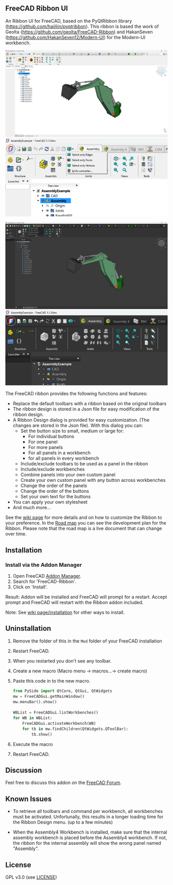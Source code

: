 ## FreeCAD Ribbon UI

An Ribbon UI for FreeCAD, based on the PyQtRibbon library (https://github.com/haiiliin/pyqtribbon).
This ribbon is based the work of Geolta (https://github.com/geolta/FreeCAD-Ribbon) and HakanSeven (https://github.com/HakanSeven12/Modern-UI) for the Modern-UI workbench.

![Screenshot_light](./Resources/Images/Screenshot.png)
![Closeup_Light](./Resources/Images/Screenshot_CloseUP.png)


![Screenshot_Dark](./Resources/Images/Screenshot_DarkMode.png)
![Closeup_Dark](./Resources/Images/Screenshot_DarkMode_CloseUP.png)

The FreeCAD ribbon provides the following functions and features:

* Replace the default toolbars with a ribbon based on the original toolbars
* The ribbon design is stored in a Json file for easy modification of the ribbon design.
* A Ribbon Design dialog is provided for easy customization. (The changes are stored in the Json file). With this dialog you can:
  * Set the button size to small, medium or large for:
    * For individual buttons
    * For one panel
    * For more panels
    * For all panels in a workbench
    * for all panels in every workbench    
  * Include/exclude toolbars to be used as a panel in the ribbon
  * Include/exclude workbenches
  * Combine panels into your own custom panel
  * Create your own custom panel with any button across workbenches
  * Change the order of the panels
  * Change the order of the buttons
  * Set your own text for the buttons
* You can apply your own stylesheet
* And much more...

See the [wiki page](https://github.com/APEbbers/FreeCAD-Ribbon/wiki) for more details and on how to customize the Ribbon to your preference.
In the [Road map](https://github.com/APEbbers/FreeCAD-Ribbon/wiki/07-%E2%80%90-Road-map) you can see the development plan for the Ribbon.
Please note that the road map is a live document that can change over time.

## Installation

### Install via the Addon Manager

1. Open FreeCAD [Addon Manager](https://wiki.freecad.org/Std_AddonMgr).
1. Search for 'FreeCAD-Ribbon'.
1. Click on 'Install'.

Result: Addon will be installed and FreeCAD will prompt for a restart.
Accept prompt and FreeCAD will restart with the Ribbon addon included.

Note: See [wiki page/installation](https://github.com/APEbbers/FreeCAD-Ribbon/wiki/01-%E2%80%90-Installation) for other ways to install.


## Uninstallation

1. Remove the folder of this in the `Mod` folder of your FreeCAD installation
1. Restart FreeCAD.
1. When you restarted you don't see any toolbar.
1. Create a new macro (Macro menu -> macros...-> create macro)
1. Paste this code in to the new macro.

    ```python
    from PySide import QtCore, QtGui, QtWidgets
    mw = FreeCADGui.getMainWindow()
    mw.menuBar().show()

    WBList = FreeCADGui.listWorkbenches()
    for WB in WBList:
        FreeCADGui.activateWorkbench(WB)
        for tb in mw.findChildren(QtWidgets.QToolBar):
            tb.show()
    ```

1. Execute the macro
1. Restart FreeCAD.

## Discussion

Feel free to discuss this addon on the [FreeCAD Forum](https://forum.freecad.org/viewtopic.php?t=91353).

## Known Issues

- To retrieve all toolbars and command per workbench, all workbenches must be activated. Unfortunally, this results in a longer loading time for the Ribbon Design menu. (up to a few minutes)
* When the Assembly4 Workbench is installed, make sure that the internal assembly workbench is placed before the Assembly4 workbench. If not, the ribbon for the internal assembly will show the wrong panel named "Assembly".

## License

GPL v3.0 (see [LICENSE](LICENSE))
